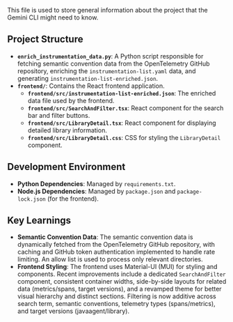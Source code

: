 This file is used to store general information about the project that the Gemini CLI might need to know.

## Project Structure

*   **`enrich_instrumentation_data.py`**: A Python script responsible for fetching semantic convention data from the OpenTelemetry GitHub repository, enriching the `instrumentation-list.yaml` data, and generating `instrumentation-list-enriched.json`.
*   **`frontend/`**: Contains the React frontend application.
    *   **`frontend/src/instrumentation-list-enriched.json`**: The enriched data file used by the frontend.
    *   **`frontend/src/SearchAndFilter.tsx`**: React component for the search bar and filter buttons.
    *   **`frontend/src/LibraryDetail.tsx`**: React component for displaying detailed library information.
    *   **`frontend/src/LibraryDetail.css`**: CSS for styling the `LibraryDetail` component.

## Development Environment

*   **Python Dependencies**: Managed by `requirements.txt`.
*   **Node.js Dependencies**: Managed by `package.json` and `package-lock.json` (for the frontend).

## Key Learnings

*   **Semantic Convention Data**: The semantic convention data is dynamically fetched from the OpenTelemetry GitHub repository, with caching and GitHub token authentication implemented to handle rate limiting. An allow list is used to process only relevant directories.
*   **Frontend Styling**: The frontend uses Material-UI (MUI) for styling and components. Recent improvements include a dedicated `SearchAndFilter` component, consistent container widths, side-by-side layouts for related data (metrics/spans, target versions), and a revamped theme for better visual hierarchy and distinct sections. Filtering is now additive across search term, semantic conventions, telemetry types (spans/metrics), and target versions (javaagent/library).